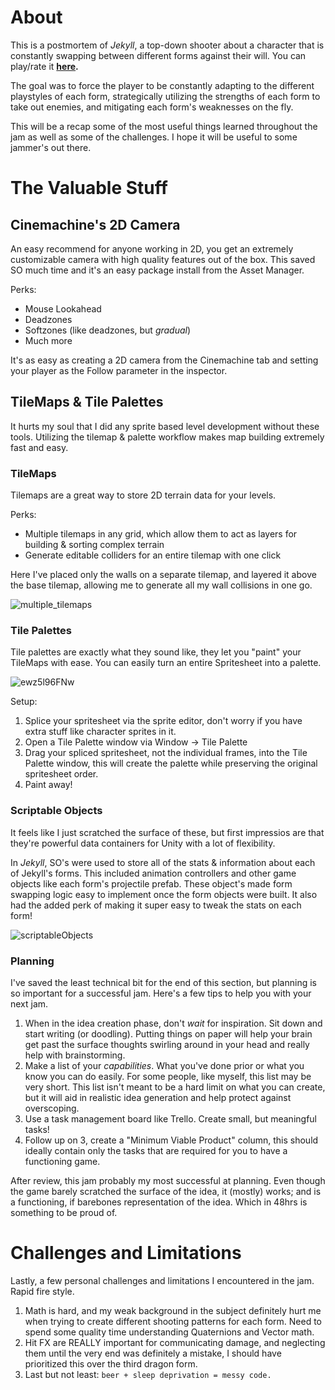 # About
This is a postmortem of _Jekyll_, a top-down shooter about a character that is constantly swapping between different forms against their will. You can play/rate it **[here](https://itch.io/jam/gmtk-2021/rate/1087434).**

The goal was to force the player to be constantly adapting to the different playstyles of each form, strategically utilizing the strengths of each form to take out enemies, and mitigating each form's weaknesses on the fly. 

This will be a recap some of the most useful things learned throughout the jam as well as some of the challenges. I hope it will be useful to some jammer's out there.

# The Valuable Stuff 

## Cinemachine's 2D Camera
An easy recommend for anyone working in 2D, you get an extremely customizable camera with high quality features out of the box. This saved SO much time and it's an easy package install from the Asset Manager. 

Perks:
  - Mouse Lookahead
  - Deadzones
  - Softzones (like deadzones, but _gradual_)
  - Much more

It's as easy as creating a 2D camera from the Cinemachine tab and setting your player as the Follow parameter in the inspector.

## TileMaps & Tile Palettes
It hurts my soul that I did any sprite based level development without these tools. Utilizing the tilemap & palette workflow makes map building extremely fast and easy. 

### TileMaps

Tilemaps are a great way to store 2D terrain data for your levels.

Perks:
- Multiple tilemaps in any grid, which allow them to act as layers for building & sorting complex terrain
- Generate editable colliders for an entire tilemap with one click

Here I've placed only the walls on a separate tilemap, and layered it above the base tilemap, allowing me to generate all my wall collisions in one go.

![multiple_tilemaps](https://user-images.githubusercontent.com/10676622/121978939-d8994a80-cd4e-11eb-813c-bc1fa60d5323.png)

### Tile Palettes
Tile palettes are exactly what they sound like, they let you "paint" your TileMaps with ease. You can easily turn an entire Spritesheet into a palette. 

![ewz5l96FNw](https://user-images.githubusercontent.com/10676622/121979322-8dcc0280-cd4f-11eb-819b-8dedf4ec058b.gif)

Setup:
1. Splice your spritesheet via the sprite editor, don't worry if you have extra stuff like character sprites in it. 
2. Open a Tile Palette window via Window -> Tile Palette
3. Drag your spliced spritesheet, not the individual frames, into the Tile Palette window, this will create the palette while preserving the original spritesheet order.
4. Paint away!


### Scriptable Objects
It feels like I just scratched the surface of these, but first impressios are that they're powerful data containers for Unity with a lot of flexibility.

In *Jekyll*, SO's were used to store all of the stats & information about each of Jekyll's forms. This included animation controllers and other game objects like each form's projectile prefab. These object's made form swapping logic easy to implement once the form objects were built. It also had the added perk of making it super easy to tweak the stats on each form!

![scriptableObjects](https://user-images.githubusercontent.com/10676622/121979872-9bce5300-cd50-11eb-9348-59fe9f1211f3.png)

### Planning
I've saved the least technical bit for the end of this section, but planning is so important for a successful jam. Here's a few tips to help you with your next jam.
1. When in the idea creation phase, don't _wait_ for inspiration. Sit down and start writing (or doodling). Putting things on paper will help your brain get past the surface thoughts swirling around in your head and really help with brainstorming. 
2. Make a list of your _capabilities_. What you've done prior or what you know you can do easily. For some people, like myself, this list may be very short. This list isn't meant to be a hard limit on what you can create, but it will aid in realistic idea generation and help protect against overscoping.
3. Use a task management board like Trello. Create small, but meaningful tasks!
4. Follow up on 3, create a "Minimum Viable Product" column, this should ideally contain only the tasks that are required for you to have a functioning game. 

After review, this jam probably my most successful at planning. Even though the game barely scratched the surface of the idea, it (mostly) works; and is a functioning, if barebones representation of the idea. Which in 48hrs is something to be proud of.

# Challenges and Limitations
Lastly, a few personal challenges and limitations I encountered in the jam. Rapid fire style.
1. Math is hard, and my weak background in the subject definitely hurt me when trying to create different shooting patterns for each form. Need to spend some quality time understanding Quaternions and Vector math.
2. Hit FX are REALLY important for communicating damage, and neglecting them until the very end was definitely a mistake, I should have prioritized this over the third dragon form.
3. Last but not least: `beer + sleep deprivation = messy code.` 

